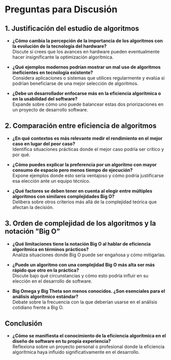 # Preguntas para Discusión

## 1. Justificación del estudio de algoritmos

- **¿Cómo cambia la percepción de la importancia de los algoritmos con la evolución de la tecnología del hardware?**  
  Discute si crees que los avances en hardware pueden eventualmente hacer insignificante la optimización algorítmica.

- **¿Qué ejemplos modernos podrían mostrar un mal uso de algoritmos ineficientes en tecnología existente?**  
  Considera aplicaciones o sistemas que utilices regularmente y evalúa si podrían beneficiarse de una mejor selección de algoritmos.

- **¿Debe un desarrollador enfocarse más en la eficiencia algorítmica o en la usabilidad del software?**  
  Expande sobre cómo uno puede balancear estas dos priorizaciones en un proyecto de desarrollo software.

## 2. Comparación entre eficiencia de algoritmos

- **¿En qué contextos es más relevante medir el rendimiento en el mejor caso en lugar del peor caso?**  
  Identifica situaciones prácticas donde el mejor caso podría ser crítico y por qué.

- **¿Cómo puedes explicar la preferencia por un algoritmo con mayor consumo de espacio pero menos tiempo de ejecución?**  
  Expone ejemplos donde esto sería ventajoso y cómo podría justificarse esa elección ante un equipo técnico.

- **¿Qué factores se deben tener en cuenta al elegir entre múltiples algoritmos con similares complejidades Big O?**  
  Delibera sobre otros criterios más allá de la complejidad teórica que afectan la decisión.

## 3. Orden de complejidad de los algoritmos y la notación "Big O"

- **¿Qué limitaciones tiene la notación Big O al hablar de eficiencia algorítmica en términos prácticos?**  
  Analiza situaciones donde Big O puede ser engañosa y cómo mitigarlas.

- **¿Puede un algoritmo con una complejidad Big O más alta ser más rápido que otro en la práctica?**  
  Discute bajo qué circunstancias y cómo esto podría influir en su elección en el desarrollo de software.

- **Big Omega y Big Theta son menos conocidos. ¿Son esenciales para el análisis algorítmico estándar?**  
  Debate sobre la frecuencia con la que deberían usarse en el análisis cotidiano frente a Big O.

## Conclusión

- **¿Cómo se manifiesta el conocimiento de la eficiencia algorítmica en el diseño de software en tu propia experiencia?**  
  Reflexiona sobre un proyecto personal o profesional donde la eficiencia algorítmica haya influido significativamente en el desarrollo.